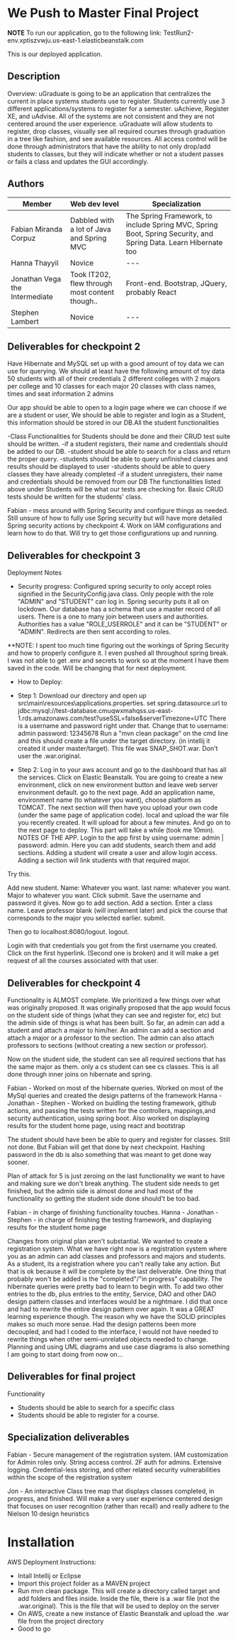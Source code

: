 # We Push to Master Final Project

**NOTE**
To run our application, go to the following link:
TestRun2-env.xptiszvwju.us-east-1.elasticbeanstalk.com

This is our deployed application.

## Description

Overview: uGraduate is going to be an application that centralizes the current
in place systems students use to register. Students currently use 3 different
applications/systems to register for a semester. uAchieve, Register XE,
and uAdvise. All of the systems are not consistent and they are not centered
around the user experience. uGraduate will allow students to register, drop
classes, visually see all required courses through graduation in a tree like
fashion, and see available resources. All access control will be done through
administrators that have the ability to not only drop/add students to classes,
but they will indicate whether or not a student passes or fails a class and
updates the GUI accordingly.


## Authors

| Member | Web dev level | Specialization |
| --- | --- | --- |
| Fabian Miranda Corpuz | Dabbled with a lot of Java and Spring MVC | The Spring Framework, to include Spring MVC, Spring Boot, Spring Security, and Spring Data. Learn Hibernate too |
| Hanna Thayyil | Novice | --- |
| Jonathan Vega the Intermediate | Took IT202, flew through most content though.. | Front-end. Bootstrap, JQuery, probably React |
| Stephen Lambert | Novice | --- |

## Deliverables for checkpoint 2

Have Hibernate and MySQL set up with a good amount of toy data we can use for querying.
We should at least have the following amount of toy data
50 students with all of their credentials
2 different colleges with 2 majors per college and 10 classes for each major
20 classes with class names, times and seat information
2 admins

Our app should be able to open to a login page where we can choose if we are a student or user, We should be able to register and login as a Student, this information should be stored in our DB.All the student functionalities

-Class Functionalities for Students should be done and their CRUD test suite should be written. -if a student registers, their name and credentials should be added to our DB.
-student should be able to search for a class and return the proper query.
-students should be able to query unfinished classes and results should be displayed to user
-students should be able to query classes they have already completed
-if a student unregisters, their name and credentials should be removed from our DB
The functionalities listed above under Students will be what our tests are checking for. Basic CRUD tests should be written for the students' class.

Fabian - mess around with Spring Security and configure things as needed. Still unsure of how to fully use Spring security but will have more detailed Spring security actions by checkpoint 4. Work on IAM configurations and learn how to do that. Will try to get those configurations up and running.

## Deliverables for checkpoint 3
Deployment Notes
- Security progress: Configured spring security to only accept roles signified in the SecurityConfig.java class. Only
people with the role "ADMIN" and "STUDENT" can log in. Spring security puts it all on lockdown. Our database has
a schema that use a master record of all users. There is a one to many join between users and authorities. Authorities
has a value "ROLE_USERROLE" and it can be "STUDENT" or "ADMIN". Redirects are then sent according to roles.

**NOTE: I spent too much time figuring out the workings of Spring Security and how to properly configure it. I even
pushed all throughout spring break. I was not able to get .env and secrets to work so at the moment I have them
saved in the code. Will be changing that for next deployment.
- How to Deploy:
- Step 1: Download our directory and open up src\main\resources\applications.properties. set spring.datasource.url to
jdbc:mysql://test-database.cmuqwxmahqss.us-east-1.rds.amazonaws.com/test?useSSL=false&serverTimezone=UTC
There is a username and password right under that. Change that to
username: admin
password: 12345678
Run a "mvn clean package" on the cmd line and this should create a file under the target directory.
(in intellij it created it under master/target). This file was SNAP_SHOT.war. Don't user the .war.original.

- Step 2: Log in to your aws account and go to the dashboard that has all the services. Click on Elastic
Beanstalk. You are going to create a new environment, click on new environment button and leave web server environment
default. go to the next page. Add an application name, environment name (to whatever you want), choose platform
as TOMCAT. The next section will then have you upload your own code (under the same page of application code). local
and upload the war file you recently created. It will upload for about a few minutes. And go on to the next page to
deploy. This part will take a while (took me 10min).
NOTES OF THE APP.
Login to the app first by using username: admin | password: admin. Here you can add students, search them and add
sections. Adding a student will create a user and allow login access. Adding a section will link students with
that required major.

Try this.

Add new student. Name: Whatever you want. last name: whatever you want. Major to whatever you want.
Click submit. Save the username and password it gives. Now go to add section. Add a section. Enter
a class name. Leave professor blank (will implement later) and pick the course that corresponds to the major
you selected earlier. submit.

Then go to localhost:8080/logout. logout.

Login with that credentials you got from the first username you created. Click on the first hyperlink. (Second one
is broken) and it will make a get request of all the courses associated with that user.   

## Deliverables for checkpoint 4

Functionality is ALMOST complete. We prioritized a few things over what was originally proposed. It was originally proposed
that the app would focus on the student side of things (what they can see and register for, etc) but the admin side of things
is what has been built. So far, an admin can add a student and attach a major to him/her. An admin can add a section 
and attach a major or a professor to the section. The admin can also attach professors to sections (without creating a new section or professor).

Now on the student side, the student can see all required sections that has the same major as them. only a cs student can see cs classes. 
This is all done through inner joins on hibernate and spring. 

Fabian - Worked on most of the hibernate queries. Worked on most of the MySql queries and created the design patterns of the framework
Hanna - 
Jonathan - 
Stephen - Worked on buidling the testing framework, github actions, and passing the tests written for the controllers, mappings,and security authentication, using spring boot. Also worked on displaying results for the student home page, using react and bootstrap

The student should have been be able to query and register for classes. Still not done. But Fabian will get that done by next checkpoint. 
Hashing password in the db is also something that was meant to get done way sooner. 

Plan of attack for 5 is just zeroing on the last functionality we want to have and making sure we don't break anything. The student
side needs to get finished, but the admin side is almost done and had most of the functionality so getting the student side done should't be
too bad. 

Fabian - in charge of finishing functionality touches. 
Hanna - 
Jonathan - 
Stephen - in charge of finishing the testing framework, and displaying results for the student home page

Changes from original plan aren't substantial. We wanted to create a registration system. What we have right now is a registration 
system where you as an admin can add classes and professors and majors and students. As a student, its a registration where you can't
really take any action. But that is ok because it will be complete by the last deliverable. One thing that probably won't be added is
the "completed"/"in progress" capability. The hibernate queries were pretty bad to learn to begin with. To add two other entries to the db, 
plus entries to the entity, Service, DAO and other DAO design pattern classes and interfaces would be a nightmare. I did that 
once and had to rewrite the entire design pattern over again. It was a GREAT learning experience though. The reason why we have the SOLID principles
makes so much more sense. Had the design patterns been more decoupled, and had I coded to the interface, I would not have needed to rewrite 
things when other semi-unrelated objects needed to change. Planning and using UML diagrams and use case diagrams is also something I am going 
to start doing from now on... 


## Deliverables for final project

Functionality
- Students should be able to search for a specific class
- Students should be able to register for a course. 

## Specialization deliverables

Fabian - Secure management of the registration system. IAM customization for Admin roles only. String access control. 2F auth for admins. Extensive logging. Credential-less storing, and other related security vulnerabilities within the scope of the registration system

Jon - An interactive Class tree map that displays classes completed, in progress, and finished. Will make a very user experience centered design that focuses on user recognition (rather than recall) and really adhere to the Nielson 10 design heuristics

# Installation

AWS Deployment Instructions:
- Intall Intellij or Eclipse
- Import this project folder as a MAVEN project
- Run mvn clean package. This will create a directory called target and add folders and files inside. Inside the file, there is a .war file (not the .war.original). This is the file that will be used to deploy on the server
- On AWS, create a new instance of Elastic Beanstalk and upload the .war file from the project directory
- Good to go
